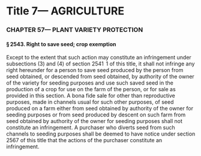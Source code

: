 
# Title 7— AGRICULTURE
### CHAPTER 57— PLANT VARIETY PROTECTION
#### § 2543. Right to save seed; crop exemption

Except to the extent that such action may constitute an infringement under subsections (3) and (4) of section 2541  1 of this title, it shall not infringe any right hereunder for a person to save seed produced by the person from seed obtained, or descended from seed obtained, by authority of the owner of the variety for seeding purposes and use such saved seed in the production of a crop for use on the farm of the person, or for sale as provided in this section. A bona fide sale for other than reproductive purposes, made in channels usual for such other purposes, of seed produced on a farm either from seed obtained by authority of the owner for seeding purposes or from seed produced by descent on such farm from seed obtained by authority of the owner for seeding purposes shall not constitute an infringement. A purchaser who diverts seed from such channels to seeding purposes shall be deemed to have notice under section 2567 of this title that the actions of the purchaser constitute an infringement.
